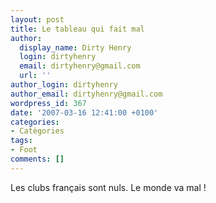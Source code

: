 ```yaml
---
layout: post
title: Le tableau qui fait mal
author:
  display_name: Dirty Henry
  login: dirtyhenry
  email: dirtyhenry@gmail.com
  url: ''
author_login: dirtyhenry
author_email: dirtyhenry@gmail.com
wordpress_id: 367
date: '2007-03-16 12:41:00 +0100'
categories:
- Catégories
tags:
- Foot
comments: []
---
```

Les clubs français sont nuls. Le monde va mal !
